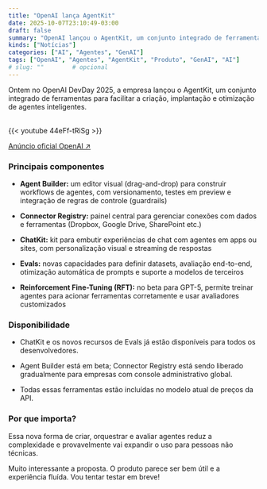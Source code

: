 ```yaml
---
title: "OpenAI lança AgentKit"
date: 2025-10-07T23:10:49-03:00
draft: false
summary: "OpenAI lançou o AgentKit, um conjunto integrado de ferramentas para facilitar a criação, implantação e otimização de agentes inteligentes."
kinds: ["Notícias"]
categories: ["AI", "Agentes", "GenAI"]
tags: ["OpenAI", "Agentes", "AgentKit", "Produto", "GenAI", "AI"]
# slug: ""        # opcional
---
```


Ontem no OpenAI DevDay 2025, a empresa lançou o AgentKit, um conjunto integrado de ferramentas para facilitar a criação, implantação e otimização de agentes inteligentes.
<br></br>

{{< youtube 44eFf-tRiSg >}}

[Anúncio oficial OpenAI ↗](https://openai.com/index/introducing-agentkit/)

### Principais componentes

- **Agent Builder:** um editor visual (drag-and-drop) para construir workflows de agentes, com versionamento, testes em preview e integração de regras de controle (guardrails) 

- **Connector Registry:** painel central para gerenciar conexões com dados e ferramentas (Dropbox, Google Drive, SharePoint etc.) 

- **ChatKit:** kit para embutir experiências de chat com agentes em apps ou sites, com personalização visual e streaming de respostas 

- **Evals:** novas capacidades para definir datasets, avaliação end-to-end, otimização automática de prompts e suporte a modelos de terceiros 

- **Reinforcement Fine-Tuning (RFT):** no beta para GPT-5, permite treinar agentes para acionar ferramentas corretamente e usar avaliadores customizados 

### Disponibilidade

- ChatKit e os novos recursos de Evals já estão disponíveis para todos os desenvolvedores. 

- Agent Builder está em beta; Connector Registry está sendo liberado gradualmente para empresas com console administrativo global. 

- Todas essas ferramentas estão incluídas no modelo atual de preços da API. 

### Por que importa?

Essa nova forma de criar, orquestrar e avaliar agentes reduz a complexidade e provavelmente vai expandir o uso para pessoas não técnicas.

Muito interessante a proposta. O produto parece ser bem útil e a experiência fluída. Vou tentar testar em breve!